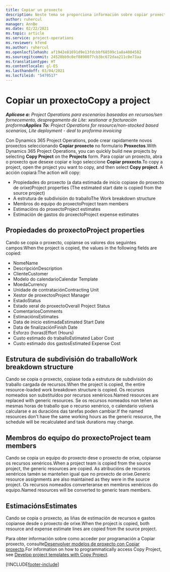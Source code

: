```yaml
---
title: Copiar un proxecto
description: Neste tema se proporciona información sobre copiar proxectos en Dynamics 365 Project Operations.
author: ruhercul
manager: AnnBe
ms.date: 02/22/2021
ms.topic: article
ms.service: project-operations
ms.reviewer: kfend
ms.author: ruhercul
ms.openlocfilehash: af1942e81691d9e13fdcbbf68599c1a8a4004582
ms.sourcegitcommit: 24528bb9c0ef8898077cb3bc672daa211c0e73aa
ms.translationtype: HT
ms.contentlocale: gl-ES
ms.lasthandoff: 03/04/2021
ms.locfileid: "5479517"
---
```

# <a name="copy-a-project"></a><span data-ttu-id="c00e2-103">Copiar un proxecto</span><span class="sxs-lookup"><span data-stu-id="c00e2-103">Copy a project</span></span>

<span data-ttu-id="c00e2-104">_**Aplícase a:** Project Operations para escenarios baseados en recursos/sen fornecemento, despregamento de Lite: xestionar a facturación proforma_</span><span class="sxs-lookup"><span data-stu-id="c00e2-104">_**Applies To:** Project Operations for resource/non-stocked based scenarios, Lite deployment - deal to proforma invoicing_</span></span>

<span data-ttu-id="c00e2-105">Con Dynamics 365 Project Operations, pode crear rapidamente novos proxectos seleccionando **Copiar proxecto** no formulario **Proxectos**.</span><span class="sxs-lookup"><span data-stu-id="c00e2-105">With Dynamics 365 Project Operations, you can quickly build new projects by selecting **Copy Project** on the **Projects** form.</span></span> <span data-ttu-id="c00e2-106">Para copiar un proxecto, abra o proxecto que desexe copiar e logo seleccione **Copiar proxecto**.</span><span class="sxs-lookup"><span data-stu-id="c00e2-106">To copy a project, open the project you want to copy, and then select **Copy project**.</span></span> <span data-ttu-id="c00e2-107">A acción copiará:</span><span class="sxs-lookup"><span data-stu-id="c00e2-107">The action will copy:</span></span>

- <span data-ttu-id="c00e2-108">Propiedades do proxecto (a data estimada de inicio copiase do proxecto de orixe)</span><span class="sxs-lookup"><span data-stu-id="c00e2-108">Project properties (The estimated start date is copied from the source project)</span></span>
- <span data-ttu-id="c00e2-109">A estrutura de subdivisión do traballo</span><span class="sxs-lookup"><span data-stu-id="c00e2-109">The Work breakdown structure</span></span>
- <span data-ttu-id="c00e2-110">Membros do equipo do proxecto</span><span class="sxs-lookup"><span data-stu-id="c00e2-110">Project team members</span></span>
- <span data-ttu-id="c00e2-111">Estimacións do proxecto</span><span class="sxs-lookup"><span data-stu-id="c00e2-111">Project estimates</span></span>
- <span data-ttu-id="c00e2-112">Estimación de gastos do proxecto</span><span class="sxs-lookup"><span data-stu-id="c00e2-112">Project expense estimates</span></span>

## <a name="project-properties"></a><span data-ttu-id="c00e2-113">Propiedades do proxecto</span><span class="sxs-lookup"><span data-stu-id="c00e2-113">Project properties</span></span>

<span data-ttu-id="c00e2-114">Cando se copia o proxecto, copianse os valores dos seguintes campos:</span><span class="sxs-lookup"><span data-stu-id="c00e2-114">When the project is copied, the values in the following fields are copied:</span></span>

- <span data-ttu-id="c00e2-115">Nome</span><span class="sxs-lookup"><span data-stu-id="c00e2-115">Name</span></span>
- <span data-ttu-id="c00e2-116">Descripción</span><span class="sxs-lookup"><span data-stu-id="c00e2-116">Description</span></span>
- <span data-ttu-id="c00e2-117">Cliente</span><span class="sxs-lookup"><span data-stu-id="c00e2-117">Customer</span></span>
- <span data-ttu-id="c00e2-118">Modelo do calendario</span><span class="sxs-lookup"><span data-stu-id="c00e2-118">Calendar Template</span></span>
- <span data-ttu-id="c00e2-119">Moeda</span><span class="sxs-lookup"><span data-stu-id="c00e2-119">Currency</span></span>
- <span data-ttu-id="c00e2-120">Unidade de contratación</span><span class="sxs-lookup"><span data-stu-id="c00e2-120">Contracting Unit</span></span>
- <span data-ttu-id="c00e2-121">Xestor de proxectos</span><span class="sxs-lookup"><span data-stu-id="c00e2-121">Project Manager</span></span>
- <span data-ttu-id="c00e2-122">Estado</span><span class="sxs-lookup"><span data-stu-id="c00e2-122">Status</span></span>
- <span data-ttu-id="c00e2-123">Estado xeral do proxecto</span><span class="sxs-lookup"><span data-stu-id="c00e2-123">Overall Project Status</span></span>
- <span data-ttu-id="c00e2-124">Comentarios</span><span class="sxs-lookup"><span data-stu-id="c00e2-124">Comments</span></span>
- <span data-ttu-id="c00e2-125">Estimacións</span><span class="sxs-lookup"><span data-stu-id="c00e2-125">Estimates</span></span>
- <span data-ttu-id="c00e2-126">Data de inicio estimada</span><span class="sxs-lookup"><span data-stu-id="c00e2-126">Estimated Start Date</span></span>
- <span data-ttu-id="c00e2-127">Data de finalización</span><span class="sxs-lookup"><span data-stu-id="c00e2-127">Finish Date</span></span>
- <span data-ttu-id="c00e2-128">Esforzo (horas)</span><span class="sxs-lookup"><span data-stu-id="c00e2-128">Effort (Hours)</span></span>
- <span data-ttu-id="c00e2-129">Custo estimado do traballo</span><span class="sxs-lookup"><span data-stu-id="c00e2-129">Estimated Labor Cost</span></span>
- <span data-ttu-id="c00e2-130">Custo estimado dos gastos</span><span class="sxs-lookup"><span data-stu-id="c00e2-130">Estimated Expense Cost</span></span>

## <a name="work-breakdown-structure"></a><span data-ttu-id="c00e2-131">Estrutura de subdivisión do traballo</span><span class="sxs-lookup"><span data-stu-id="c00e2-131">Work breakdown structure</span></span>

<span data-ttu-id="c00e2-132">Cando se copia o proxecto, copiase toda a estrutura de subdivisión do traballo cargada de recursos.</span><span class="sxs-lookup"><span data-stu-id="c00e2-132">When the project is copied, the entire resource-loaded work breakdown structure is copied.</span></span> <span data-ttu-id="c00e2-133">Os recursos nomeados son substituídos por recursos xenéricos.</span><span class="sxs-lookup"><span data-stu-id="c00e2-133">Named resources are replaced with generic resources.</span></span> <span data-ttu-id="c00e2-134">Se os recursos nomeados non teñen as mesmas horas de traballo que o recurso xenérico, o calendario volverá calcularse e as duracións das tarefas poden cambiar.</span><span class="sxs-lookup"><span data-stu-id="c00e2-134">If the named resources don't have the same working hours as the generic resource, the schedule will be recalculated and task durations may change.</span></span>

## <a name="project-team-members"></a><span data-ttu-id="c00e2-135">Membros do equipo do proxecto</span><span class="sxs-lookup"><span data-stu-id="c00e2-135">Project team members</span></span>

<span data-ttu-id="c00e2-136">Cando se copia un equipo do proxecto dese o proxecto de orixe, cópianse os recursos xenéricos.</span><span class="sxs-lookup"><span data-stu-id="c00e2-136">When a project team is copied from the source project, the generic resources are copied.</span></span> <span data-ttu-id="c00e2-137">As atribucións de recursos xenéricos tamén se manteñen igual que no proxecto de orixe.</span><span class="sxs-lookup"><span data-stu-id="c00e2-137">Generic resource assignments are also maintained as they were in the source project.</span></span> <span data-ttu-id="c00e2-138">Os recursos nomeados converteranse en membros xenéricos do equipo.</span><span class="sxs-lookup"><span data-stu-id="c00e2-138">Named resources will be converted to generic team members.</span></span>

## <a name="estimates"></a><span data-ttu-id="c00e2-139">Estimacións</span><span class="sxs-lookup"><span data-stu-id="c00e2-139">Estimates</span></span>

<span data-ttu-id="c00e2-140">Cando se copia o proxecto, as liñas de estimación de recursos e gastos copianse desde o proxecto de orixe.</span><span class="sxs-lookup"><span data-stu-id="c00e2-140">When the project is copied, both resource and expense estimate lines are copied from the source project.</span></span> 

<span data-ttu-id="c00e2-141">Para obter información sobre como acceder por programación a Copiar proxecto, consulte[Desenvolver modelos de proxecto con Copiar proxecto](dev-copy-project.md).</span><span class="sxs-lookup"><span data-stu-id="c00e2-141">For information on how to programmatically access Copy Project, see [Develop project templates with Copy Project](dev-copy-project.md).</span></span>


[!INCLUDE[footer-include](../includes/footer-banner.md)]
